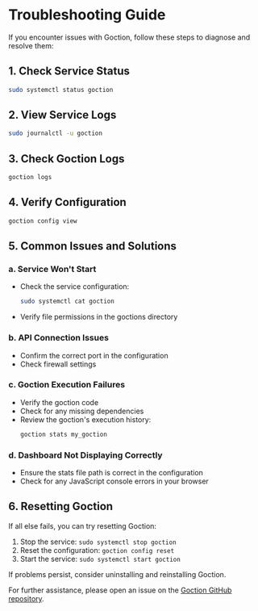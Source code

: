 # Troubleshooting Guide

If you encounter issues with Goction, follow these steps to diagnose and resolve them:

## 1. Check Service Status

```bash
sudo systemctl status goction
```

## 2. View Service Logs

```bash
sudo journalctl -u goction
```

## 3. Check Goction Logs

```bash
goction logs
```

## 4. Verify Configuration

```bash
goction config view
```

## 5. Common Issues and Solutions

### a. Service Won't Start

- Check the service configuration:
  ```bash
  sudo systemctl cat goction
  ```
- Verify file permissions in the goctions directory

### b. API Connection Issues

- Confirm the correct port in the configuration
- Check firewall settings

### c. Goction Execution Failures

- Verify the goction code
- Check for any missing dependencies
- Review the goction's execution history:
  ```bash
  goction stats my_goction
  ```

### d. Dashboard Not Displaying Correctly

- Ensure the stats file path is correct in the configuration
- Check for any JavaScript console errors in your browser

## 6. Resetting Goction

If all else fails, you can try resetting Goction:

1. Stop the service: `sudo systemctl stop goction`
2. Reset the configuration: `goction config reset`
3. Start the service: `sudo systemctl start goction`

If problems persist, consider uninstalling and reinstalling Goction.

For further assistance, please open an issue on the [Goction GitHub repository](https://github.com/goction/goction/issues).